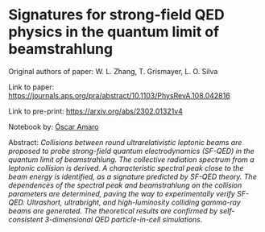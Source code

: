 # Signatures for strong-field QED physics in the quantum limit of beamstrahlung

Original authors of paper: W. L. Zhang, T. Grismayer, L. O. Silva

Link to paper: https://journals.aps.org/pra/abstract/10.1103/PhysRevA.108.042816

Link to pre-print: https://arxiv.org/abs/2302.01321v4

Notebook by: [Óscar Amaro](https://github.com/OsAmaro)

Abstract: _Collisions between round ultrarelativistic leptonic beams are proposed to probe strong-field quantum electrodynamics (SF-QED) in the quantum limit of beamstrahlung. The collective radiation spectrum from a leptonic collision is derived. A characteristic spectral peak close to the beam energy is identified, as a signature predicted by SF-QED theory. The dependences of the spectral peak and beamstrahlung on the collision parameters are determined, paving the way to experimentally verify SF-QED. Ultrashort, ultrabright, and high-luminosity colliding gamma-ray beams are generated. The theoretical results are confirmed by self-consistent 3-dimensional QED particle-in-cell simulations._
